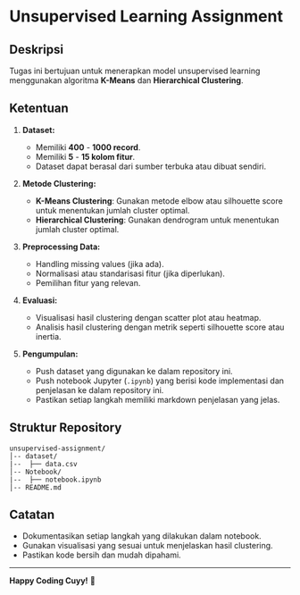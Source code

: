 # Unsupervised Learning Assignment

## Deskripsi

Tugas ini bertujuan untuk menerapkan model unsupervised learning menggunakan algoritma **K-Means** dan **Hierarchical Clustering**.

## Ketentuan

1. **Dataset:**

   - Memiliki **400** - **1000 record**.
   - Memiliki **5** - **15 kolom fitur**.
   - Dataset dapat berasal dari sumber terbuka atau dibuat sendiri.

2. **Metode Clustering:**

   - **K-Means Clustering**: Gunakan metode elbow atau silhouette score untuk menentukan jumlah cluster optimal.
   - **Hierarchical Clustering**: Gunakan dendrogram untuk menentukan jumlah cluster optimal.

3. **Preprocessing Data:**

   - Handling missing values (jika ada).
   - Normalisasi atau standarisasi fitur (jika diperlukan).
   - Pemilihan fitur yang relevan.

4. **Evaluasi:**

   - Visualisasi hasil clustering dengan scatter plot atau heatmap.
   - Analisis hasil clustering dengan metrik seperti silhouette score atau inertia.

5. **Pengumpulan:**
   - Push dataset yang digunakan ke dalam repository ini.
   - Push notebook Jupyter (`.ipynb`) yang berisi kode implementasi dan penjelasan ke dalam repository ini.
   - Pastikan setiap langkah memiliki markdown penjelasan yang jelas.

## Struktur Repository

```
unsupervised-assignment/
│-- dataset/
|--  ├── data.csv
│-- Notebook/
|--  ├── notebook.ipynb
│-- README.md
```

## Catatan

- Dokumentasikan setiap langkah yang dilakukan dalam notebook.
- Gunakan visualisasi yang sesuai untuk menjelaskan hasil clustering.
- Pastikan kode bersih dan mudah dipahami.

---

**Happy Coding Cuyy!** 🚀
